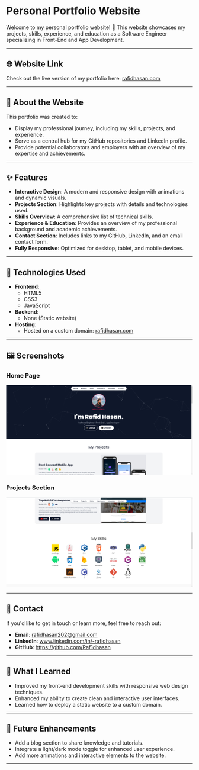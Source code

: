 # Personal Portfolio Website

Welcome to my personal portfolio website! 🚀 This website showcases my projects, skills, experience, and education as a Software Engineer specializing in Front-End and App Development.

---

## 🌐 Website Link

Check out the live version of my portfolio here: [rafidhasan.com](https://rafidhasan.com)

---

## 📖 About the Website

This portfolio was created to:
- Display my professional journey, including my skills, projects, and experience.
- Serve as a central hub for my GitHub repositories and LinkedIn profile.
- Provide potential collaborators and employers with an overview of my expertise and achievements.

---

## ✨ Features

- **Interactive Design**: A modern and responsive design with animations and dynamic visuals.
- **Projects Section**: Highlights key projects with details and technologies used.
- **Skills Overview**: A comprehensive list of technical skills.
- **Experience & Education**: Provides an overview of my professional background and academic achievements.
- **Contact Section**: Includes links to my GitHub, LinkedIn, and an email contact form.
- **Fully Responsive**: Optimized for desktop, tablet, and mobile devices.

---

## 🔧 Technologies Used

- **Frontend**:
  - HTML5
  - CSS3
  - JavaScript
- **Backend**:
  - None (Static website)
- **Hosting**:
  - Hosted on a custom domain: [rafidhasan.com](https://rafidhasan.com)

---

## 🖼️ Screenshots

### Home Page
<img src="web-ss1.png" alt="Home Page" width="600">

### Projects Section
<img src="web-ss2.png" alt="Projects Section" width="600">



---

## 📧 Contact

If you'd like to get in touch or learn more, feel free to reach out:

- **Email**: rafidhasan202@gmail.com
- **LinkedIn**: www.linkedin.com/in/-rafidhasan
- **GitHub**: https://github.com/Raf1dhasan

---

## 🌟 What I Learned

- Improved my front-end development skills with responsive web design techniques.
- Enhanced my ability to create clean and interactive user interfaces.
- Learned how to deploy a static website to a custom domain.

---

## 🔮 Future Enhancements

- Add a blog section to share knowledge and tutorials.
- Integrate a light/dark mode toggle for enhanced user experience.
- Add more animations and interactive elements to the website.

---

